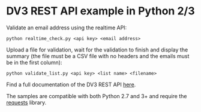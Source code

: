 # DV3 REST API example in Python 2/3

Validate an email address using the realtime API:

`python realtime_check.py <api key> <email address>`

Upload a file for validation, wait for the validation to finish and display the summary
(the file must be a CSV file with no headers and the emails must be in the first column):

`python validate_list.py <api key> <list name> <filename>`

Find a full documentation of the DV3 REST API [here](http://docs.datavalidation.apiary.io/).

The samples are compatible with both Python 2.7 and 3+ and require the [requests](http://docs.python-requests.org/en/master/user/install/) library.
